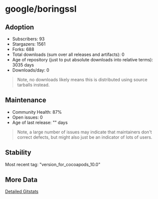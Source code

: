 # google/boringssl

## Adoption

- Subscribers: 93
- Stargazers: 1561
- Forks: 688
- Total downloads (sum over all releases and artifacts): 0
- Age of repository (just to put absolute downloads into relative terms): 3035 days
- Downloads/day: 0

> Note, no downloads likely means this is distributed using source tarballs instead.

## Maintenance

- Community Health: 87%
- Open issues: 0
- Age of last release: "<No Releases>" days

> Note, a large number of issues may indicate that maintainers don't correct defects, but might also
> just be an indicator of lots of users.

## Stability

Most recent tag: "version_for_cocoapods_10.0"

## More Data

[Detailed Gitstats](/bazel-catalog/gitstats/google/boringssl)

